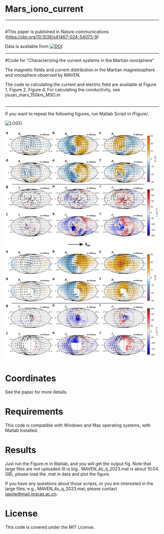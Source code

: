 # Mars_iono_current
---
##
#This paper is published in Nature communications (https://doi.org/10.1038/s41467-024-54073-9)

Data is available from
[![DOI](https://zenodo.org/badge/DOI/10.5281/zenodo.13749420.svg)](https://doi.org/10.5281/zenodo.13749420)
  
---

#Code for "Characterizing the current systems in the Martian ionosphere"

The magnetic fields and current distribution in the Martian magnetosphere and ionosphere observed by MAVEN.

The code to calculating the current and electric field are available at Figure 1, Figure 2, Figure 4, 
For calculating the conductivity, see jisuan_mars_150km_MSO.m
## 
---
If you want to repeat the following figures, run Matlab Script in /Figure/. 

![LOGO](Figure/Fig/Figure1hh.png)

![LOGO](Figure/Fig/Figure2_mso.png)
![LOGO](Figure/Fig/Figure2_mse.png)


 # Coordinates
  
See the paper for more details.

  # Requirements
  
  This code is compatible with Windows and Mac operating systems, with Matlab installed. 
  
  # Results
  
  Just run the Figure.m in Matlab, and you will get the output fig. Note that large files are not uploaded (It is big.. MAVEN_4s_q_2023.mat is about 10.04 GB), please load the .mat in data and plot the figure.

  If you have any questions about those scripts, or you are interested in the large files, e.g., MAVEN_4s_q_2023.mat, please contact gaojw@mail.iggcas.ac.cn.

  
  # License
  This code is covered under the MIT License.
